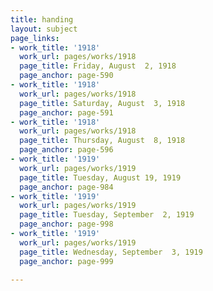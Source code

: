 ```yaml
---
title: handing
layout: subject
page_links:
- work_title: '1918'
  work_url: pages/works/1918
  page_title: Friday, August  2, 1918
  page_anchor: page-590
- work_title: '1918'
  work_url: pages/works/1918
  page_title: Saturday, August  3, 1918
  page_anchor: page-591
- work_title: '1918'
  work_url: pages/works/1918
  page_title: Thursday, August  8, 1918
  page_anchor: page-596
- work_title: '1919'
  work_url: pages/works/1919
  page_title: Tuesday, August 19, 1919
  page_anchor: page-984
- work_title: '1919'
  work_url: pages/works/1919
  page_title: Tuesday, September  2, 1919
  page_anchor: page-998
- work_title: '1919'
  work_url: pages/works/1919
  page_title: Wednesday, September  3, 1919
  page_anchor: page-999

---
```

